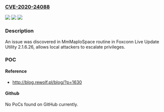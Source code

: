 ### [CVE-2020-24088](https://cve.mitre.org/cgi-bin/cvename.cgi?name=CVE-2020-24088)
![](https://img.shields.io/static/v1?label=Product&message=n%2Fa&color=blue)
![](https://img.shields.io/static/v1?label=Version&message=n%2Fa&color=blue)
![](https://img.shields.io/static/v1?label=Vulnerability&message=n%2Fa&color=brighgreen)

### Description

An issue was discovered in MmMapIoSpace routine in Foxconn Live Update Utility 2.1.6.26, allows local attackers to escalate privileges.

### POC

#### Reference
- http://blog.rewolf.pl/blog/?p=1630

#### Github
No PoCs found on GitHub currently.

